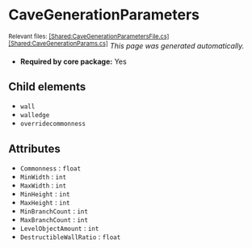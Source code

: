 # CaveGenerationParameters
<sup>Relevant files: [[Shared:CaveGenerationParametersFile.cs]](https://github.com/Regalis11/Barotrauma/blob/master/Barotrauma/BarotraumaShared/SharedSource/ContentManagement/ContentFile/CaveGenerationParametersFile.cs) [[Shared:CaveGenerationParams.cs]](https://github.com/Regalis11/Barotrauma/blob/master/Barotrauma/BarotraumaShared/SharedSource/Map/Levels/CaveGenerationParams.cs)</sup>
*This page was generated automatically.*

- **Required by core package:** Yes



## Child elements
- `wall`
- `walledge`
- `overridecommonness`


## Attributes
- `Commonness` : `float`
- `MinWidth` : `int`
- `MaxWidth` : `int`
- `MinHeight` : `int`
- `MaxHeight` : `int`
- `MinBranchCount` : `int`
- `MaxBranchCount` : `int`
- `LevelObjectAmount` : `int`
- `DestructibleWallRatio` : `float`


